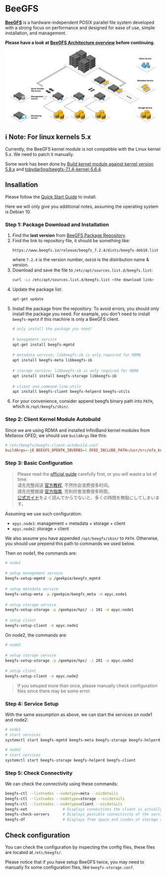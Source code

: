 # BeeGFS

**[BeeGFS](https://www.beegfs.io/)** is a hardware-independent POSIX parallel file system developed with a strong focus on performance and designed for ease of use, simple installation, and management. 

**Please have a look at [BeeGFS Architecture overview](https://doc.beegfs.io/latest/architecture/overview.html) before continuing.**

![System Architecture Overview: Parallelism and Scale-Out](./beegfs_architecture.png)

## ℹ️ Note: For linux kernels 5.x

Currently, the BeeGFS kernel module is not compatible with the Linux kernel 5.x. We need to patch it manually.

Some work has been done by [Build kernel module against kernel version 5.8.x](https://groups.google.com/g/fhgfs-user/c/he7kgI23j5Y) and [tobydarling/beegfs-7.1.4-kernel-5.6.4](https://github.com/tobydarling/beegfs-7.1.4-kernel-5.6.4/blob/master/beegfs-7.1.4.patch.txt).

## Insallation

Please follow the [Quick Start Guide](https://doc.beegfs.io/latest/quick_start_guide/quick_start_guide.html) to install. 

Here we will only give you additional notes, assuming the operating system is Debian 10.

### Step 1: Package Download and Installation

1. Find the **last version** from [BeeGFS Package Repository](https://www.beegfs.io/release/).
2. Find the link to repository file, it should be something like:
    ```
    https://www.beegfs.io/release/beegfs_7.2.4/dists/beegfs-deb10.list
    ```
   where `7.2.4` is the version number, `deb10` is the distribution name & version.
3. Download and save the file to `/etc/apt/sources.list.d/beegfs.list`:
    ```bash
    curl -Lo /etc/apt/sources.list.d/beegfs.list <the download link>
    ```
    <!-- TODO: Import PGP Key? -->
4. Update the package list:
    ```bash
    apt-get update
    ```
5. Install the package from the repository.
   To avoid errors, you should only install the package you need. For example, you don't need to install `beegfs-mgmtd` if this machine is only a BeeGFS client.
    ```bash
    # only install the package you need!

    # management service
    apt-get install beegfs-mgmtd

    # metadata service; libbeegfs-ib is only required for RDMA
    apt install beegfs-meta libbeegfs-ib

    # storage service; libbeegfs-ib is only required for RDMA
    apt install install beegfs-storage libbeegfs-ib

    # client and command-line utils
    apt install beegfs-client beegfs-helperd beegfs-utils
    ```
6. For your convenience, consider append beegfs binary path into `PATH`, which is `/opt/beegfs/sbin/`.

### Step 2: Client Kernel Module Autobuild

Since we are using RDMA and installed InfiniBand kernel modules from Mellanox OFED, we should use `buildArgs` like this:

```conf
# /etc/beegfs/beegfs-client-autobuild.conf
buildArgs=-j8 BEEGFS_OPENTK_IBVERBS=1 OFED_INCLUDE_PATH=/usr/src/ofa_kernel/default/include
```

### Step 3: Basic Configuration

> Please read the [official guide](https://doc.beegfs.io/latest/quick_start_guide/quick_start_guide.html) carefully first, or you will waste a lot of time.\
> 请先完整阅读 [官方教程](https://doc.beegfs.io/latest/quick_start_guide/quick_start_guide.html), 不然你会浪费很多时间。\
> 請先完整閱讀 [官方指南](https://doc.beegfs.io/latest/quick_start_guide/quick_start_guide.html), 否則你會浪費很多時間。\
> [公式ガイド](https://doc.beegfs.io/latest/quick_start_guide/quick_start_guide.html)をよく読んでからでないと、多くの時間を無駄にしてしまいます。

Assuming we use such configuration:
- `epyc.node1`: management + metadata + storage + client
- `epyc.node2`: storage + client

We also assume you have appended `/opt/beegfs/sbin/` to `PATH`. Otherwise, you should use prepend this path to commands we used below.

Then on node1, the commands are:

```bash
# node1

# setup management service
beegfs-setup-mgmtd -p /geekpie/beegfs_mgmtd

# setup metadata service
beegfs-setup-meta -p /geekpie/beegfs_meta -m epyc.node1

# setup storage service
beegfs-setup-storage -p /geekpie/hpc/ -i 101 -m epyc.node1

# setup client
beegfs-setup-client -m epyc.node1
```

On node2, the commands are:

```bash
# node2

# setup storage service
beegfs-setup-storage -p /geekpie/hpc/ -i 201 -m epyc.node2

# setup client
beegfs-setup-client -m epyc.node2
```

> If you setuped more than once, please manually check configuration files since there may be some error.

### Step 4: Service Setup

With the same assumption as above, we can start the services on node1 and node2:

```bash
# node1
# start services
systemctl start beegfs-mgmtd beegfs-meta beegfs-storage beegfs-helperd beegfs-client
```

```bash
# node2
# start services
systemctl start beegfs-storage beegfs-helperd beegfs-client
```

### Step 5: Check Connectivity

We can check the connectivity using these commands:

```bash
beegfs-ctl --listnodes --nodetype=meta --nicdetails
beegfs-ctl --listnodes --nodetype=storage --nicdetails
beegfs-ctl --listnodes --nodetype=client --nicdetails
beegfs-net                # Displays connections the client is actually using
beegfs-check-servers      # Displays possible connectivity of the services
beegfs-df                 # Displays free space and inodes of storage and metadata targets
```

## Check configuration

You can check the configuration by inspecting the config files, these files are located at `/etc/beegfs/`.

Please notice that if you have setup BeeGFS twice, you may need to manually fix some configuration files, like `beegfs-storage.conf`.
